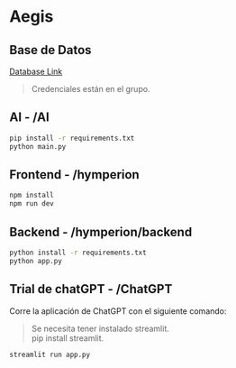 # Aegis

## Base de Datos
[Database Link](https://auth-db1356.hstgr.io/index.php?db=u836958475_CyberSecurity)  
> Credenciales están en el grupo.

## AI - /AI
```bash
pip install -r requirements.txt
python main.py
```

## Frontend - /hymperion
```bash
npm install
npm run dev
```

## Backend - /hymperion/backend
```bash
python install -r requirements.txt
python app.py
```

## Trial de chatGPT - /ChatGPT
Corre la aplicación de ChatGPT con el siguiente comando:  
> Se necesita tener instalado streamlit.  
> pip install streamlit.  
```bash
streamlit run app.py
```